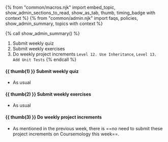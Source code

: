 {% from "common/macros.njk" import embed_topic, show_admin_sections_to_read, show_as_tab, thumb, timing_badge with context %}
{% from "common/admin.njk" import faqs, policies, show_admin_summary, topics with context %}

{% call show_admin_summary() %}
1. Submit weekly quiz
1. Submit weekly exercises
1. Do weekly project increments `Level 12. Use Inheritance`, `Level 13. Add Unit Tests`
{% endcall %}


#### {{ thumb(1) }} Submit weekly quiz

* As usual


#### {{ thumb(2) }} Submit weekly exercises

* As usual


#### {{ thumb(3) }} Do weekly project increments

* As mentioned in the previous week, there is ==no need to submit these project increments on Coursemology this week==.

<span id="week10-project">

<include src="montyFragment.md" boilerplate var-displacement="../.." var-header="**Level 12. Use Inheritance**" var-fragment="monty-fragment.md#monty12" />
<include src="montyFragment.md" boilerplate var-displacement="../.." var-header="**Level 13. Add Unit Tests**" var-fragment="monty-fragment.md#monty13" />
</span>
